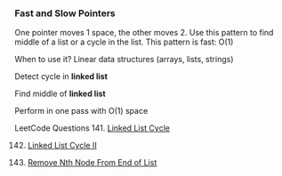 ### Fast and Slow Pointers

One pointer moves 1 space, the other moves 2.  Use this pattern to find middle of a list or a cycle in the list.
This pattern is fast:  O(1)

When to use it?
Linear data structures (arrays, lists, strings)

Detect cycle in **linked list**

Find middle of **linked list**

Perform in one pass with O(1) space

LeetCode Questions
141. [Linked List Cycle](https://leetcode.com/problems/linked-list-cycle/)

142. [Linked List Cycle II](https://leetcode.com/problems/linked-list-cycle-ii/description/)

19. [Remove Nth Node From End of List](https://leetcode.com/problems/linked-list-cycle-ii/description/)




